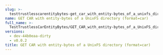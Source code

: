 ```yaml
---
slug: >-
  testtrustlesscarentitybytes-get_car_with_entity-bytes_of_a_unixfs_directory_(format-car)
name: GET CAR with entity-bytes of a UnixFS directory (format=car)
full_name: >-
  TestTrustlessCarEntityBytes/GET_CAR_with_entity-bytes_of_a_UnixFS_directory_(format=car)
versions:
  - dev-44b0eaa-dirty
  - v0.0.2
title: GET CAR with entity-bytes of a UnixFS directory (format=car)
---
```


